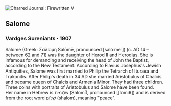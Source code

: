 <div class="artwork-of-the-day">
  <div class="container">
    <div class="img-wrapper">
      <img
        src="https://uploads1.wikiart.org/images/vardges-sureniants/salome-1907.jpg!Large.jpg"
        alt="Charred Journal: Firewritten V" />
    </div>
    <div class="artwork-detail">
      <div class="artwork-origin"> 
        <h2 class="artwork-name">Salome</h2>
        <h3 class="artist">
          Vardges Sureniants
                    ·  1907
        </h3>
      </div>
      <p class="description">
        <span class="artwork-description-text ng-binding" ng-bind-html="viewModel.ArtworkOfTheDay.Description | unsafe">Salome  (Greek: Σαλώμη Salōmē, pronounced [salóːmeː]) (c. AD 14 – between 62 and 71) was the daughter of Herod II and Herodias. She is infamous for demanding and receiving the head of John the Baptist, according to the New Testament. According to Flavius Josephus's Jewish Antiquities, Salome was first married to Philip the Tetrarch of Ituraea and Trakonitis. After Philip's death in 34 AD she married Aristobulus of Chalcis and became queen of Chalcis and Armenia Minor. They had three children. Three coins with portraits of Aristobulus and Salome have been found.
<br> Her name in Hebrew is שלומית (Shlomiẗ, pronounced [ʃlomiθ]) and is derived from the root word שָׁלוֹם (shalom), meaning "peace".
<br></span>
                        <div class="text-shadow-container" ng-show="showShadow" style=""></div>
      </p>
    </div>
  </div>

</div>
